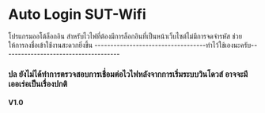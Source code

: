 # Auto Login SUT-Wifi
โปรแกรมออโต้ล็อกอิน สำหรับไวไฟที่ต้องมีการล็อกอินที่เป็นหน้าเว็บไซต์ไม่มีการจดจำรหัส ช่วยให้การลงชื่อเข้าใช่้งานสะดวกยิ่งขึ้น
-----------------------------------ทำไว้ใช้เองนะครับ-------------------------------------
### ปล ยังไม่ได้ทำการตรวจสอบการเชื่อมต่อไวไฟหลังจากการเริ่มระบบวินโดวส์ อาจจะมีเออเร่อเป็นเรื่องปกติ 
#### V1.0
